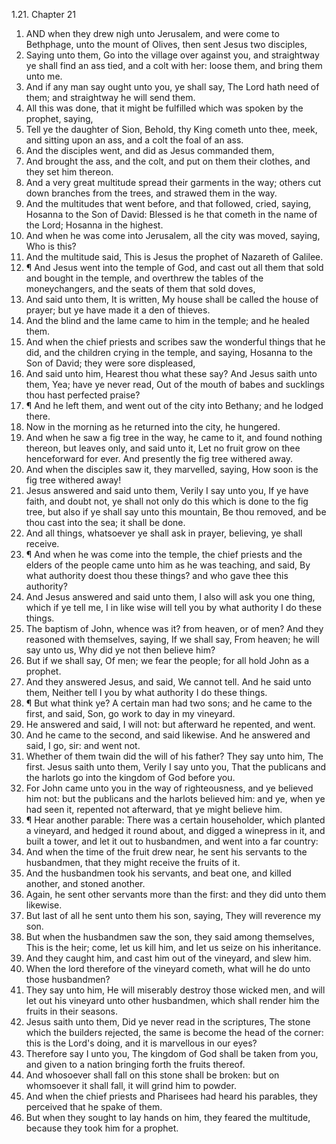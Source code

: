1.21. Chapter 21
1. AND when they drew nigh unto Jerusalem, and were come to Bethphage, unto the mount of Olives, then sent Jesus two disciples,
2. Saying unto them, Go into the village over against you, and straightway ye shall find an ass tied, and a colt with her: loose them, and bring them unto me.
3. And if any man say ought unto you, ye shall say, The Lord hath need of them; and straightway he will send them.
4. All this was done, that it might be fulfilled which was spoken by the prophet, saying,
5. Tell ye the daughter of Sion, Behold, thy King cometh unto thee, meek, and sitting upon an ass, and a colt the foal of an ass.
6. And the disciples went, and did as Jesus commanded them,
7. And brought the ass, and the colt, and put on them their clothes, and they set him thereon.
8. And a very great multitude spread their garments in the way; others cut down branches from the trees, and strawed them in the way.
9. And the multitudes that went before, and that followed, cried, saying, Hosanna to the Son of David: Blessed is he that cometh in the name of the Lord; Hosanna in the highest.
10. And when he was come into Jerusalem, all the city was moved, saying, Who is this?
11. And the multitude said, This is Jesus the prophet of Nazareth of Galilee.
12. ¶ And Jesus went into the temple of God, and cast out all them that sold and bought in the temple, and overthrew the tables of the moneychangers, and the seats of them that sold doves,
13. And said unto them, It is written, My house shall be called the house of prayer; but ye have made it a den of thieves.
14. And the blind and the lame came to him in the temple; and he healed them.
15. And when the chief priests and scribes saw the wonderful things that he did, and the children crying in the temple, and saying, Hosanna to the Son of David; they were sore displeased,
16. And said unto him, Hearest thou what these say? And Jesus saith unto them, Yea; have ye never read, Out of the mouth of babes and sucklings thou hast perfected praise?
17. ¶ And he left them, and went out of the city into Bethany; and he lodged there.
18. Now in the morning as he returned into the city, he hungered.
19. And when he saw a fig tree in the way, he came to it, and found nothing thereon, but leaves only, and said unto it, Let no fruit grow on thee henceforward for ever. And presently the fig tree withered away.
20. And when the disciples saw it, they marvelled, saying, How soon is the fig tree withered away!
21. Jesus answered and said unto them, Verily I say unto you, If ye have faith, and doubt not, ye shall not only do this which is done to the fig tree, but also if ye shall say unto this mountain, Be thou removed, and be thou cast into the sea; it shall be done.
22. And all things, whatsoever ye shall ask in prayer, believing, ye shall receive.
23. ¶ And when he was come into the temple, the chief priests and the elders of the people came unto him as he was teaching, and said, By what authority doest thou these things? and who gave thee this authority?
24. And Jesus answered and said unto them, I also will ask you one thing, which if ye tell me, I in like wise will tell you by what authority I do these things.
25. The baptism of John, whence was it? from heaven, or of men? And they reasoned with themselves, saying, If we shall say, From heaven; he will say unto us, Why did ye not then believe him?
26. But if we shall say, Of men; we fear the people; for all hold John as a prophet.
27. And they answered Jesus, and said, We cannot tell. And he said unto them, Neither tell I you by what authority I do these things.
28. ¶ But what think ye? A certain man had two sons; and he came to the first, and said, Son, go work to day in my vineyard.
29. He answered and said, I will not: but afterward he repented, and went.
30. And he came to the second, and said likewise. And he answered and said, I go, sir: and went not.
31. Whether of them twain did the will of his father? They say unto him, The first. Jesus saith unto them, Verily I say unto you, That the publicans and the harlots go into the kingdom of God before you.
32. For John came unto you in the way of righteousness, and ye believed him not: but the publicans and the harlots believed him: and ye, when ye had seen it, repented not afterward, that ye might believe him.
33. ¶ Hear another parable: There was a certain householder, which planted a vineyard, and hedged it round about, and digged a winepress in it, and built a tower, and let it out to husbandmen, and went into a far country:
34. And when the time of the fruit drew near, he sent his servants to the husbandmen, that they might receive the fruits of it.
35. And the husbandmen took his servants, and beat one, and killed another, and stoned another.
36. Again, he sent other servants more than the first: and they did unto them likewise.
37. But last of all he sent unto them his son, saying, They will reverence my son.
38. But when the husbandmen saw the son, they said among themselves, This is the heir; come, let us kill him, and let us seize on his inheritance.
39. And they caught him, and cast him out of the vineyard, and slew him.
40. When the lord therefore of the vineyard cometh, what will he do unto those husbandmen?
41. They say unto him, He will miserably destroy those wicked men, and will let out his vineyard unto other husbandmen, which shall render him the fruits in their seasons.
42. Jesus saith unto them, Did ye never read in the scriptures, The stone which the builders rejected, the same is become the head of the corner: this is the Lord's doing, and it is marvellous in our eyes?
43. Therefore say I unto you, The kingdom of God shall be taken from you, and given to a nation bringing forth the fruits thereof.
44. And whosoever shall fall on this stone shall be broken: but on whomsoever it shall fall, it will grind him to powder.
45. And when the chief priests and Pharisees had heard his parables, they perceived that he spake of them.
46. But when they sought to lay hands on him, they feared the multitude, because they took him for a prophet.

